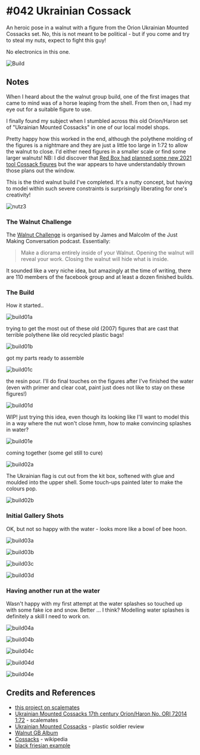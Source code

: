 # #042 Ukrainian Cossack

An heroic pose in a walnut with a figure from the Orion Ukrainian Mounted Cossacks set. No, this is not  meant to be political - but if you come and try to steal my nuts, expect to fight this guy!

No electronics in this one.

![Build](./assets/Cossack_build.jpg?raw=true)

## Notes

When I heard about the the walnut group build, one of the first images that came to mind was of a horse leaping from the shell.
From then on, I had my eye out for a suitable figure to use.

I finally found my subject when I stumbled across this old Orion/Haron set of "Ukrainian Mounted Cossacks" in one of our local model shops.

Pretty happy how this worked in the end, although the polythene molding of the figures is a nightmare and they are just a little too large in 1:72 to
allow the walnut to close. I'd either need figures in a smaller scale or find some larger walnuts!
NB: I did discover that [Red Box had planned some new 2021 tool Cossack figures](https://www.scalemates.com/kits/red-box-rb72142-17th-century-ukrainian-registered-cossack-infantry--1377500) but the war appears to have understandably thrown those plans out the window.

This is the third walnut build I've completed. It's a nutty concept, but having to model within such severe constraints is surprisingly liberating for one's creativity!

![nutz3](./assets/nutz3.jpg?raw=true)

### The Walnut Challenge

The
[Walnut Challenge](https://www.buymeacoffee.com/jmcpodcast/walnut-challenge-coming)
is organised by James and Malcolm of the Just Making Conversation podcast. Essentially:

> Make a diorama entirely inside of your Walnut. Opening the walnut will reveal your work. Closing the walnut will hide what is inside.

It sounded like a very niche idea, but amazingly at the time of writing, there are 110 members of the facebook group and at least a dozen finished builds.

### The Build

How it started..

![build01a](./assets/build01a.jpg?raw=true)

trying to get the most out of these old (2007) figures that are cast that terrible polythene like old recycled plastic bags!

![build01b](./assets/build01b.jpg?raw=true)

got my parts ready to assemble

![build01c](./assets/build01c.jpg?raw=true)

the resin pour. I'll do final touches on the figures after I've finished the water (even with primer and clear coat, paint just does not like to stay on these figures!)

![build01d](./assets/build01d.jpg?raw=true)

WIP! just trying this idea, even though its looking like I'll want to model this in a way where the nut won't close
hmm, how to make convincing splashes in water?

![build01e](./assets/build01e.jpg?raw=true)

coming together (some gel still to cure)

![build02a](./assets/build02a.jpg?raw=true)

The Ukrainian flag is cut out from the kit box, softened with glue and moulded into the upper shell. Some touch-ups painted later to make the colours pop.

![build02b](./assets/build02b.jpg?raw=true)

### Initial Gallery Shots

OK, but not so happy with the water - looks more like a bowl of bee hoon.

![build03a](./assets/build03a.jpg?raw=true)

![build03b](./assets/build03b.jpg?raw=true)

![build03c](./assets/build03c.jpg?raw=true)

![build03d](./assets/build03d.jpg?raw=true)

### Having another run at the water

Wasn't happy with my first attempt at the water splashes so touched up with some fake ice and snow. Better ... I think?
Modelling water splashes is definitely a skill I need to work on.

![build04a](./assets/build04a.jpg?raw=true)

![build04b](./assets/build04b.jpg?raw=true)

![build04c](./assets/build04c.jpg?raw=true)

![build04d](./assets/build04d.jpg?raw=true)

![build04e](./assets/build04e.jpg?raw=true)

## Credits and References

* [this project on scalemates](https://www.scalemates.com/profiles/mate.php?id=74137&p=projects&project=126225)
* [Ukrainian Mounted Cossacks 17th century Orion/Haron No. ORI 72014 1:72](https://www.scalemates.com/kits/orion-haron-ori-72014-mounted-cossacks--1084146) - scalemates
* [Ukrainian Mounted Cossacks](http://www.plasticsoldierreview.com/review.aspx?id=1219) - plastic soldier review
* [Walnut GB Album](https://www.facebook.com/media/set?set=oa.1377385686101154&type=3)
* [Cossacks](https://en.wikipedia.org/wiki/Cossacks) - wikipedia
* [black friesian example](https://amazinghorsefacts.com/wp-content/uploads/2021/01/shutterstock_759343411-black-friesian.jpg)
